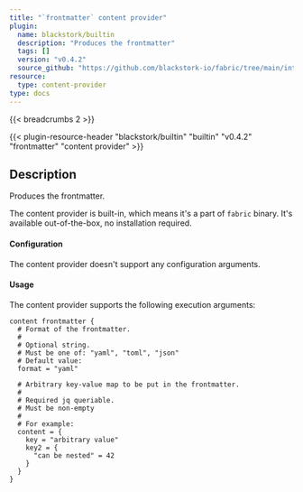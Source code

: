 ```yaml
---
title: "`frontmatter` content provider"
plugin:
  name: blackstork/builtin
  description: "Produces the frontmatter"
  tags: []
  version: "v0.4.2"
  source_github: "https://github.com/blackstork-io/fabric/tree/main/internal/builtin/"
resource:
  type: content-provider
type: docs
---
```


{{< breadcrumbs 2 >}}

{{< plugin-resource-header "blackstork/builtin" "builtin" "v0.4.2" "frontmatter" "content provider" >}}

## Description
Produces the frontmatter.

The content provider is built-in, which means it's a part of `fabric` binary. It's available out-of-the-box, no installation required.


#### Configuration

The content provider doesn't support any configuration arguments.

#### Usage

The content provider supports the following execution arguments:

```hcl
content frontmatter {
  # Format of the frontmatter.
  #
  # Optional string.
  # Must be one of: "yaml", "toml", "json"
  # Default value:
  format = "yaml"

  # Arbitrary key-value map to be put in the frontmatter.
  #
  # Required jq queriable.
  # Must be non-empty
  #
  # For example:
  content = {
    key = "arbitrary value"
    key2 = {
      "can be nested" = 42
    }
  }
}
```


